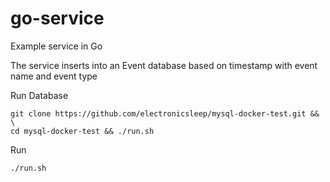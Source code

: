 # go-service

Example service in Go

The service inserts into an Event database based on timestamp with event name and event type

Run Database
```
git clone https://github.com/electronicsleep/mysql-docker-test.git && \
cd mysql-docker-test && ./run.sh
```

Run
```
./run.sh
```

